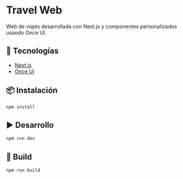 # **Travel Web**

Web de viajes desarrollada con Next.js y componentes personalizados usando Once UI.

## 🧱 Tecnologías

- [Next.js](https://nextjs.org/)
- [Once UI](https://once-ui.vercel.app/)

## 📦 Instalación

```bash
npm install

```

## ▶️ Desarrollo

```bash
npm run dev

```

## 🚀 Build

```bash
npm run build

```
